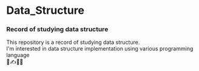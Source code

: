 # Data_Structure
### Record of studying data structure

This repository is a record of studying data structure.<br>
I'm interested in data structure implementation using various programming language<br>
🐰✍️👩‍🎤

